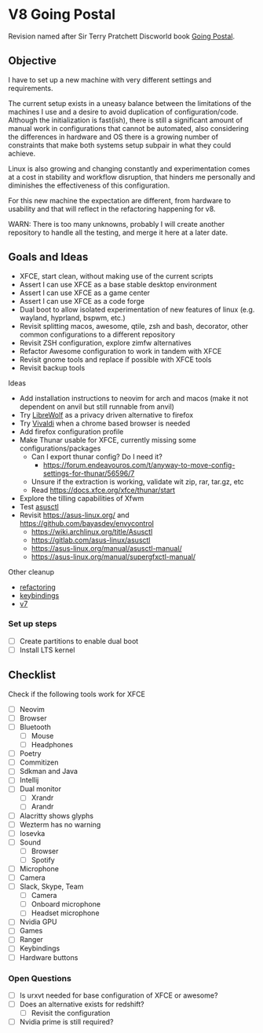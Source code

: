 # V8 Going Postal

Revision named after Sir Terry Pratchett Discworld book [Going Postal](https://en.wikipedia.org/wiki/Going_Postal).

## Objective

I have to set up a new machine with very different settings and requirements.

The current setup exists in a uneasy balance between the limitations of the machines I use and a desire to avoid
duplication of configuration/code. Although the initialization is fast(ish), there is still a significant amount
of manual work in configurations that cannot be automated, also considering the differences in hardware and OS
there is a growing number of constraints that make both systems setup subpair in what they could achieve.

Linux is also growing and changing constantly and experimentation comes at a cost in stability and workflow
disruption, that hinders me personally and diminishes the effectiveness of this configuration.

For this new machine the expectation are different, from hardware to usability and that will reflect in the
refactoring happening for v8.

WARN: There is too many unknowns, probably I will create another repository to handle all the testing, and merge
it here at a later date.

## Goals and Ideas

- XFCE, start clean, without making use of the current scripts
- Assert I can  use XFCE as a base stable desktop environment
- Assert I can  use XFCE as a game center
- Assert I can  use XFCE as a code forge
- Dual boot to allow isolated experimentation of new features of linux (e.g. wayland, hyprland, bspwm, etc.)
- Revisit splitting macos, awesome, qtile, zsh and bash, decorator, other common configurations to a different repository
- Revisit ZSH configuration, explore zimfw alternatives
- Refactor Awesome configuration to work in tandem with XFCE
- Revisit gnome tools and replace if possible with XFCE tools
- Revisit backup tools

Ideas

- Add installation instructions to neovim for arch and macos (make it not dependent on anvil but still runnable from anvil)
- Try [LibreWolf](https://librewolf.net/) as a privacy driven alternative to firefox
- Try [Vivaldi](https://vivaldi.com/) when a chrome based browser is needed
- Add firefox configuration profile
- Make Thunar usable for XFCE, currently missing some configurations/packages
    - Can I export thunar config? Do I need it?
        - <https://forum.endeavouros.com/t/anyway-to-move-config-settings-for-thunar/56596/7>
    - Unsure if the extraction is working, validate wit zip, rar, tar.gz, etc
    - Read <https://docs.xfce.org/xfce/thunar/start>
- Explore the tilling capabilities of Xfwm
- Test [asusctl](https://wiki.archlinux.org/title/Asusctl)
- Revisit <https://asus-linux.org/> and <https://github.com/bayasdev/envycontrol>
    - <https://wiki.archlinux.org/title/Asusctl>
    - <https://gitlab.com/asus-linux/asusctl>
    - <https://asus-linux.org/manual/asusctl-manual/>
    - <https://asus-linux.org/manual/supergfxctl-manual/>

Other cleanup

- [refactoring](/docs/refactoring.md)
- [keybindings](/docs/keybindings.md)
- [v7](/docs/v7-shogun.md)

### Set up steps

- [ ] Create partitions to enable dual boot
- [ ] Install LTS kernel

## Checklist

Check if the following tools work for XFCE

- [ ] Neovim
- [ ] Browser
- [ ] Bluetooth
    - [ ] Mouse
    - [ ] Headphones
- [ ] Poetry
- [ ] Commitizen
- [ ] Sdkman and Java
- [ ] Intellij
- [ ] Dual monitor
    - [ ] Xrandr
    - [ ] Arandr
- [ ] Alacritty shows glyphs
- [ ] Wezterm has no warning
- [ ] Iosevka
- [ ] Sound
    - [ ] Browser
    - [ ] Spotify
- [ ] Microphone
- [ ] Camera
- [ ] Slack, Skype, Team
    - [ ] Camera
    - [ ] Onboard microphone
    - [ ] Headset microphone
- [ ] Nvidia GPU
- [ ] Games
- [ ] Ranger
- [ ] Keybindings
- [ ] Hardware buttons

### Open Questions

- [ ] Is urxvt needed for base configuration of XFCE or awesome?
- [ ] Does an alternative exists for redshift?
    - [ ] Revisit the configuration
- [ ] Nvidia prime is still required?
